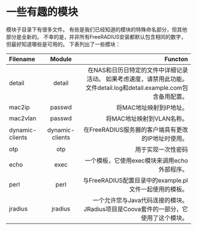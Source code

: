 # 一些有趣的模块
模块子目录下有很多文件。 有些是我们已经知道的模块的特殊命名部分，但其他部分是全新的。 不幸的是，并非所有FreeRADIUS安装都默认包含相同的数字，但最好知道哪些是可用的。
下表列出了一些模块：

|Filename|Module|Functon|
|:-|:-:|-:|
|detail|detail|在NAS和日历日特定的文件中详细记录活动。 如果考虑速度，请禁用此功能。 文件detail.log和detail.example.com包含备用配置。|
|mac2ip|passwd|将MAC地址映射到IP地址。|
|mac2vlan|passwd|将MAC地址映射到VLAN名称。|
|dynamic-clients|dynamic-clients |在FreeRADIUS服务器的客户端具有更改的IP地址时使用。|
|otp|otp|用于实现一次性密码|
|echo|exec|一个模板，它使用exec模块来调用echo外部程序。|
|perl|perl|与FreeRADIUS配置目录中的example.pl文件一起使用的模板。|
|jradius|jradius|一个允许您与Java代码连接的模块。 JRadius项目是Coova套件的一部分，它使用了这个模块。|









